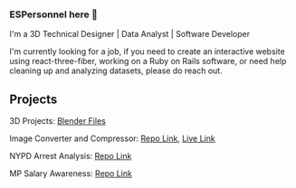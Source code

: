 ### ESPersonnel here 👋

I'm a 3D Technical Designer | Data Analyst | Software Developer

I'm currently looking for a job, if you need to create an interactive website using react-three-fiber, working on a Ruby on Rails software, or need help cleaning up and analyzing datasets, please do reach out.

## Projects


3D Projects: [Blender Files](https://github.com/ESPersonnel/Blender-Files)

Image Converter and Compressor: [Repo Link](https://github.com/ESPersonnel/Image-Converter), [Live Link](https://image-converter-psi.vercel.app/)

NYPD Arrest Analysis: [Repo Link](https://github.com/ESPersonnel/NYPD-Arrest-Analysis)

MP Salary Awareness: [Repo Link](https://github.com/ESPersonnel/MP-Salary-Awareness)


<!--
**ESPersonnel/ESPersonnel** is a ✨ _special_ ✨ repository because its `README.md` (this file) appears on your GitHub profile.

Here are some ideas to get you started:

- 🔭 I’m currently working on ...
- 🌱 I’m currently learning ...
- 👯 I’m looking to collaborate on ...
- 🤔 I’m looking for help with ...
- 💬 Ask me about ...
- 📫 How to reach me: ...
- 😄 Pronouns: ...
- ⚡ Fun fact: ...
-->
